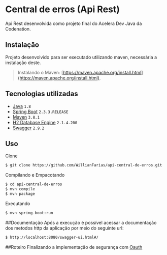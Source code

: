 # Central de erros (Api Rest)

Api Rest desenvolvida como projeto final do Acelera Dev Java da Codenation. 

## Instalação

Projeto desenvolvido para ser executado utilizando maven, necessária a instalação deste.

> Instalando o Maven: [https://maven.apache.org/install.html](https://maven.apache.org/install.html).

## Tecnologias utilizadas

- [Java](https://www.oracle.com/technetwork/java/javase/downloads/index.html) ```1.8```
- [Spring Boot](https://spring.io/projects/spring-boot) ```2.3.3.RELEASE```
- [Maven](https://maven.apache.org/) ```3.8.1```
- [H2 Database Engine](https://www.h2database.com/html/main.html) ```2.1.4.200``` 
- [Swagger](https://swagger.io/) ```2.9.2```

## Uso

Clone
```bash
$ git clone https://github.com/WillianFarias/api-central-de-erros.git
```

Compilando e Empacotando
```bash
$ cd api-central-de-erros
$ mvn compile
$ mvn package
```
Executando 
```bash
$ mvn spring-boot:run
```

##Documentação
Após a execução é possível acessar a documentação dos metodos http da aplicação por meio do seguinte url:
```bash
$ http://localhost:8080/swagger-ui.html#/
```

##Roteiro
Finalizando a implementação de segurança com [Oauth](https://oauth.net/2/)

